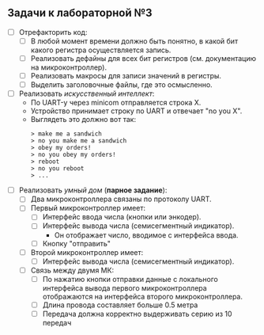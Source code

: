 ## Задачи к лабораторной №3
- [ ] Отрефакторить код:
	- [ ] В любой момент времени должно быть понятно, в какой бит какого регистра осуществляется запись.
	- [ ] Реализовать дефайны для всех бит регистров (см. документацию на микроконтроллер).
	- [ ] Реализовать макросы для записи значений в регистры.
	- [ ] Выделить заголовочные файлы, где это осмысленно.
- [ ] Реализовать *искусственный интеллект*:
	- По UART-у через minicom отправляется строка X.
	- Устройство принимает строку по UART и отвечает "no you X".
	- Выглядеть это должно вот так:
		```
		> make me a sandwich
		> no you make me a sandwich
		> obey my orders!
		> no you obey my orders!
		> reboot
		> no you reboot
		> ...
		```
- [ ] Реализовать *умный дом* (**парное задание**):
	- [ ] Два микроконтроллера связаны по протоколу UART.
	- [ ] Первый микроконтроллер имеет:
		- [ ] Интерфейс ввода числа (кнопки или энкодер).
		- [ ] Интерфейс вывода числа (семисегментный индикатор).
			- Он отображает число, вводимое с интерфейса ввода.
		- [ ] Кнопку "отправить"
	- [ ] Второй микроконтроллер имеет:
		- [ ] Интерфейс вывода числа (семисегментный индикатор).
	- [ ] Связь между двумя МК:
		- [ ] По нажатию кнопки отправки данные с локального интерфейса вывода первого микроконтроллера отображаются на интерфейса второго микроконтроллера.
		- [ ] Длина провода составляет больше 0.5 метра
		- [ ] Передача должна корректно выдерживать серию из 10 передач
